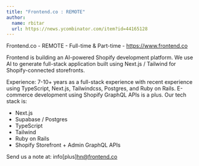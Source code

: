 ```yaml
---
title: "Frontend.co : REMOTE"
author:
  name: rbitar
  url: https://news.ycombinator.com/item?id=44165128
---
```

Frontend.co - REMOTE - Full-time &amp; Part-time - <a href="https:&#x2F;&#x2F;www.frontend.co" rel="nofollow">https:&#x2F;&#x2F;www.frontend.co</a>

Frontend is building an AI-powered Shopify development platform. We use AI to generate full-stack application built using Next.js &#x2F; Tailwind for Shopify-connected storefronts.

Experience: 7-10+ years as a full-stack experience with recent experience using TypeScript, Next.js, Tailwindcss, Postgres, and Ruby on Rails. E-commerce development using Shopify GraphQL APIs is a plus. Our tech stack is:

- Next.js
 - Supabase &#x2F; Postgres
 - TypeScript
 - Tailwind
 - Ruby on Rails 
 - Shopify Storefront + Admin GraphQL APIs

Send us a note at: info[plus]hn@frontend.co
<JobApplication />
